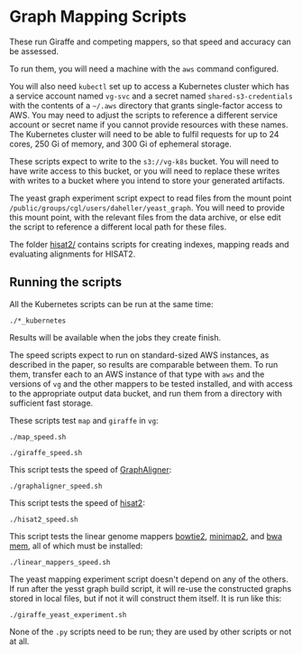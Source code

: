 # Graph Mapping Scripts

These run Giraffe and competing mappers, so that speed and accuracy can be assessed.

To run them, you will need a machine with the `aws` command configured.

You will also need `kubectl` set up to access a Kubernetes cluster which has a service account named `vg-svc` and a secret named `shared-s3-credentials` with the contents of a `~/.aws` directory that grants single-factor access to AWS. You may need to adjust the scripts to reference a different service account or secret name if you cannot provide resources with these names. The Kubernetes cluster will need to be able to fulfil requests for up to 24 cores, 250 Gi of memory, and 300 Gi of ephemeral storage.

These scripts expect to write to the `s3://vg-k8s` bucket. You will need to have write access to this bucket, or you will need to replace these writes with writes to a bucket where you intend to store your generated artifacts.

The yeast graph experiment script expect to read files from the mount point `/public/groups/cgl/users/daheller/yeast_graph`. You will need to provide this mount point, with the relevant files from the data archive, or else edit the script to reference a different local path for these files. 

The folder [hisat2/](https://github.com/vgteam/giraffe-sv-paper/tree/master/scripts/mapping/hisat2) contains scripts for creating indexes, mapping reads and evaluating alignments for HISAT2. 

## Running the scripts

All the Kubernetes scripts can be run at the same time:

```
./*_kubernetes
```

Results will be available when the jobs they create finish.

The speed scripts expect to run on standard-sized AWS instances, as described in the paper, so results are comparable between them. To run them, transfer each to an AWS instance of that type with `aws` and the versions of `vg` and the other mappers to be tested installed, and with access to the appropriate output data bucket, and run them from a directory with sufficient fast storage.

These scripts test `map` and `giraffe` in `vg`:
```
./map_speed.sh
```
```
./giraffe_speed.sh
```

This script tests the speed of [GraphAligner](https://github.com/maickrau/GraphAligner):
```
./graphaligner_speed.sh
```

This script tests the speed of [hisat2](https://daehwankimlab.github.io/hisat2/):
```
./hisat2_speed.sh
```

This script tests the linear genome mappers [bowtie2](https://github.com/BenLangmead/bowtie2#readme), [minimap2](https://github.com/lh3/minimap2#readme), and [bwa mem](https://github.com/lh3/bwa#readme), all of which must be installed:
```
./linear_mappers_speed.sh
```

The yeast mapping experiment script doesn't depend on any of the others. If run after the yesst graph build script, it will re-use the constructed graphs stored in local files, but if not it will construct them itself. It is run like this:

```
./giraffe_yeast_experiment.sh
```

None of the `.py` scripts need to be run; they are used by other scripts or not at all.
